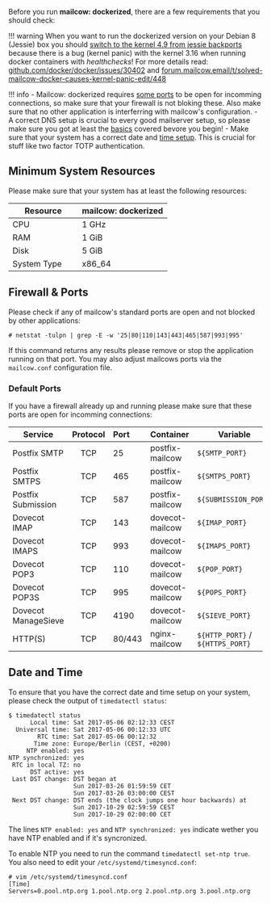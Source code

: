 Before you run **mailcow: dockerized**, there are a few requirements that you should check:

!!! warning
    When you want to run the dockerized version on your Debian 8 (Jessie) box you should [switch to the kernel 4.9 from jessie backports](https://packages.debian.org/jessie-backports/linux-image-amd64) because there is a bug (kernel panic) with the kernel 3.16 when running docker containers with *healthchecks*! For more details read: [github.com/docker/docker/issues/30402](https://github.com/docker/docker/issues/30402) and [forum.mailcow.email/t/solved-mailcow-docker-causes-kernel-panic-edit/448](https://forum.mailcow.email/t/solved-mailcow-docker-causes-kernel-panic-edit/448)

!!! info
    - Mailcow: dockerized requires [some ports](#default-ports) to be open for incomming connections, so make sure that your firewall is not bloking these. Also make sure that no other application is interferring with mailcow's configuration.
    - A correct DNS setup is crucial to every good mailserver setup, so please make sure you got at least the [basics](dns/#the-minimal-dns-configuration) covered bevore you begin!
    - Make sure that your system has a correct date and [time setup](#date-and-time). This is crucial for stuff like two factor TOTP authentication.

## Minimum System Resources

Please make sure that your system has at least the following resources:

| Resource                | mailcow: dockerized |
| ----------------------- | ------------------- |
| CPU                     | 1 GHz               |
| RAM                     | 1 GiB               |
| Disk                    | 5 GiB               |
| System Type             | x86_64              |

## Firewall & Ports

Please check if any of mailcow's standard ports are open and not blocked by other applications:

```
# netstat -tulpn | grep -E -w '25|80|110|143|443|465|587|993|995'
```

If this command returns any results please remove or stop the application running on that port. You may also adjust mailcows ports via the `mailcow.conf` configuration file.

### Default Ports

If you have a firewall already up and running please make sure that these ports are open for incomming connections:

| Service             | Protocol | Port   | Container       | Variable                       |
| --------------------|:--------:|:-------|:----------------|--------------------------------|
| Postfix SMTP        | TCP      | 25     | postfix-mailcow | `${SMTP_PORT}`                 |
| Postfix SMTPS       | TCP      | 465    | postfix-mailcow | `${SMTPS_PORT}`                |
| Postfix Submission  | TCP      | 587    | postfix-mailcow | `${SUBMISSION_PORT}`           |
| Dovecot IMAP        | TCP      | 143    | dovecot-mailcow | `${IMAP_PORT}`                 |
| Dovecot IMAPS       | TCP      | 993    | dovecot-mailcow | `${IMAPS_PORT}`                |
| Dovecot POP3        | TCP      | 110    | dovecot-mailcow | `${POP_PORT}`                  |
| Dovecot POP3S       | TCP      | 995    | dovecot-mailcow | `${POPS_PORT}`                 |
| Dovecot ManageSieve | TCP      | 4190   | dovecot-mailcow | `${SIEVE_PORT}`                |
| HTTP(S)             | TCP      | 80/443 | nginx-mailcow   | `${HTTP_PORT}` / `${HTTPS_PORT}` |

## Date and Time

To ensure that you have the correct date and time setup on your system, please check the output of `timedatectl status`:

```
$ timedatectl status
      Local time: Sat 2017-05-06 02:12:33 CEST
  Universal time: Sat 2017-05-06 00:12:33 UTC
        RTC time: Sat 2017-05-06 00:12:32
       Time zone: Europe/Berlin (CEST, +0200)
     NTP enabled: yes
NTP synchronized: yes
 RTC in local TZ: no
      DST active: yes
 Last DST change: DST began at
                  Sun 2017-03-26 01:59:59 CET
                  Sun 2017-03-26 03:00:00 CEST
 Next DST change: DST ends (the clock jumps one hour backwards) at
                  Sun 2017-10-29 02:59:59 CEST
                  Sun 2017-10-29 02:00:00 CET
```

The lines `NTP enabled: yes` and `NTP synchronized: yes` indicate wether you have NTP enabled and if it's syncronized.

To enable NTP you need to run the command `timedatectl set-ntp true`. You also need to edit your `/etc/systemd/timesyncd.conf`:

```
# vim /etc/systemd/timesyncd.conf
[Time]
Servers=0.pool.ntp.org 1.pool.ntp.org 2.pool.ntp.org 3.pool.ntp.org
```
